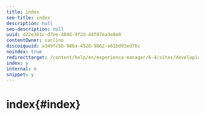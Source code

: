 ```yaml
---
title: index
seo-title: index
description: null
seo-description: null
uuid: d22e301c-d7ee-4846-9f2d-44f07ea3e8e0
contentOwner: carlino
discoiquuid: a349fc5b-98ba-4526-9862-e61bd93ed76c
noindex: true
redirecttarget: /content/help/en/experience-manager/6-4/sites/developing/using/reference-materials
index: y
internal: n
snippet: y
---
```


# index{#index}

